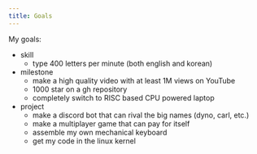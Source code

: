 ```yaml
---
title: Goals
---
```


My goals:

-   skill
    -   type 400 letters per minute (both english and korean)
-   milestone
    -   make a high quality video with at least 1M views on YouTube
    -   1000 star on a gh repository
    -   completely switch to RISC based CPU powered laptop
-   project
    -   make a discord bot that can rival the big names (dyno, carl, etc.)
    -   make a multiplayer game that can pay for itself
    -   assemble my own mechanical keyboard
    -   get my code in the linux kernel
